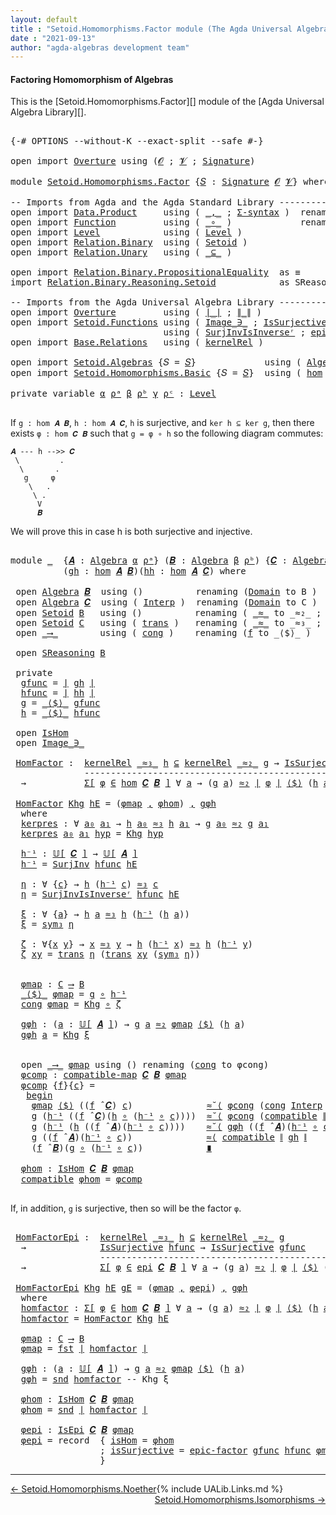 ```yaml
---
layout: default
title : "Setoid.Homomorphisms.Factor module (The Agda Universal Algebra Library)"
date : "2021-09-13"
author: "agda-algebras development team"
---
```


#### <a id="factoring-homomorphisms-of-setoidalgebra">Factoring Homomorphism of Algebras</a>

This is the [Setoid.Homomorphisms.Factor][] module of the [Agda Universal Algebra Library][].

<pre class="Agda">

<a id="372" class="Symbol">{-#</a> <a id="376" class="Keyword">OPTIONS</a> <a id="384" class="Pragma">--without-K</a> <a id="396" class="Pragma">--exact-split</a> <a id="410" class="Pragma">--safe</a> <a id="417" class="Symbol">#-}</a>

<a id="422" class="Keyword">open</a> <a id="427" class="Keyword">import</a> <a id="434" href="Overture.html" class="Module">Overture</a> <a id="443" class="Keyword">using</a> <a id="449" class="Symbol">(</a><a id="450" href="Overture.Signatures.html#648" class="Generalizable">𝓞</a> <a id="452" class="Symbol">;</a> <a id="454" href="Overture.Signatures.html#650" class="Generalizable">𝓥</a> <a id="456" class="Symbol">;</a> <a id="458" href="Overture.Signatures.html#3303" class="Function">Signature</a><a id="467" class="Symbol">)</a>

<a id="470" class="Keyword">module</a> <a id="477" href="Setoid.Homomorphisms.Factor.html" class="Module">Setoid.Homomorphisms.Factor</a> <a id="505" class="Symbol">{</a><a id="506" href="Setoid.Homomorphisms.Factor.html#506" class="Bound">𝑆</a> <a id="508" class="Symbol">:</a> <a id="510" href="Overture.Signatures.html#3303" class="Function">Signature</a> <a id="520" href="Overture.Signatures.html#648" class="Generalizable">𝓞</a> <a id="522" href="Overture.Signatures.html#650" class="Generalizable">𝓥</a><a id="523" class="Symbol">}</a> <a id="525" class="Keyword">where</a>

<a id="532" class="Comment">-- Imports from Agda and the Agda Standard Library -------------------------------------------------</a>
<a id="633" class="Keyword">open</a> <a id="638" class="Keyword">import</a> <a id="645" href="Data.Product.html" class="Module">Data.Product</a>     <a id="662" class="Keyword">using</a> <a id="668" class="Symbol">(</a> <a id="670" href="Agda.Builtin.Sigma.html#236" class="InductiveConstructor Operator">_,_</a> <a id="674" class="Symbol">;</a> <a id="676" href="Data.Product.html#916" class="Function">Σ-syntax</a> <a id="685" class="Symbol">)</a>  <a id="688" class="Keyword">renaming</a> <a id="697" class="Symbol">(</a> <a id="699" href="Agda.Builtin.Sigma.html#252" class="Field">proj₁</a> <a id="705" class="Symbol">to</a> <a id="708" class="Field">fst</a> <a id="712" class="Symbol">;</a> <a id="714" href="Agda.Builtin.Sigma.html#264" class="Field">proj₂</a> <a id="720" class="Symbol">to</a> <a id="723" class="Field">snd</a> <a id="727" class="Symbol">)</a>
<a id="729" class="Keyword">open</a> <a id="734" class="Keyword">import</a> <a id="741" href="Function.html" class="Module">Function</a>         <a id="758" class="Keyword">using</a> <a id="764" class="Symbol">(</a> <a id="766" href="Function.Base.html#1031" class="Function Operator">_∘_</a> <a id="770" class="Symbol">)</a>             <a id="784" class="Keyword">renaming</a> <a id="793" class="Symbol">(</a> <a id="795" href="Function.Bundles.html#1868" class="Record">Func</a> <a id="800" class="Symbol">to</a> <a id="803" class="Record">_⟶_</a> <a id="807" class="Symbol">)</a>
<a id="809" class="Keyword">open</a> <a id="814" class="Keyword">import</a> <a id="821" href="Level.html" class="Module">Level</a>            <a id="838" class="Keyword">using</a> <a id="844" class="Symbol">(</a> <a id="846" href="Agda.Primitive.html#597" class="Postulate">Level</a> <a id="852" class="Symbol">)</a>
<a id="854" class="Keyword">open</a> <a id="859" class="Keyword">import</a> <a id="866" href="Relation.Binary.html" class="Module">Relation.Binary</a>  <a id="883" class="Keyword">using</a> <a id="889" class="Symbol">(</a> <a id="891" href="Relation.Binary.Bundles.html#1009" class="Record">Setoid</a> <a id="898" class="Symbol">)</a>
<a id="900" class="Keyword">open</a> <a id="905" class="Keyword">import</a> <a id="912" href="Relation.Unary.html" class="Module">Relation.Unary</a>   <a id="929" class="Keyword">using</a> <a id="935" class="Symbol">(</a> <a id="937" href="Relation.Unary.html#1742" class="Function Operator">_⊆_</a> <a id="941" class="Symbol">)</a>

<a id="944" class="Keyword">open</a> <a id="949" class="Keyword">import</a> <a id="956" href="Relation.Binary.PropositionalEquality.html" class="Module">Relation.Binary.PropositionalEquality</a>  <a id="995" class="Symbol">as</a> <a id="998" class="Module">≡</a>           <a id="1010" class="Keyword">using</a> <a id="1016" class="Symbol">()</a>
<a id="1019" class="Keyword">import</a> <a id="1026" href="Relation.Binary.Reasoning.Setoid.html" class="Module">Relation.Binary.Reasoning.Setoid</a>            <a id="1070" class="Symbol">as</a> <a id="1073" class="Module">SReasoning</a>  <a id="1085" class="Keyword">using</a> <a id="1091" class="Symbol">(</a> <a id="1093" href="Relation.Binary.Reasoning.Base.Single.html#1916" class="Function Operator">begin_</a> <a id="1100" class="Symbol">;</a> <a id="1102" href="Relation.Binary.Reasoning.Setoid.html#1153" class="Function">step-≈˘</a><a id="1109" class="Symbol">;</a> <a id="1111" href="Relation.Binary.Reasoning.Setoid.html#1052" class="Function">step-≈</a><a id="1117" class="Symbol">;</a> <a id="1119" href="Relation.Binary.Reasoning.Base.Single.html#2555" class="Function Operator">_∎</a><a id="1121" class="Symbol">)</a>

<a id="1124" class="Comment">-- Imports from the Agda Universal Algebra Library ------------------------------------------------</a>
<a id="1224" class="Keyword">open</a> <a id="1229" class="Keyword">import</a> <a id="1236" href="Overture.html" class="Module">Overture</a>         <a id="1253" class="Keyword">using</a> <a id="1259" class="Symbol">(</a> <a id="1261" href="Overture.Basic.html#4326" class="Function Operator">∣_∣</a> <a id="1265" class="Symbol">;</a> <a id="1267" href="Overture.Basic.html#4364" class="Function Operator">∥_∥</a> <a id="1271" class="Symbol">)</a>
<a id="1273" class="Keyword">open</a> <a id="1278" class="Keyword">import</a> <a id="1285" href="Setoid.Functions.html" class="Module">Setoid.Functions</a> <a id="1302" class="Keyword">using</a> <a id="1308" class="Symbol">(</a> <a id="1310" href="Setoid.Functions.Inverses.html#1804" class="Datatype Operator">Image_∋_</a> <a id="1319" class="Symbol">;</a> <a id="1321" href="Setoid.Functions.Surjective.html#2057" class="Function">IsSurjective</a> <a id="1334" class="Symbol">;</a> <a id="1336" href="Setoid.Functions.Surjective.html#3283" class="Function">SurjInv</a> <a id="1344" class="Symbol">)</a>
                             <a id="1375" class="Keyword">using</a> <a id="1381" class="Symbol">(</a> <a id="1383" href="Setoid.Functions.Surjective.html#3552" class="Function">SurjInvIsInverseʳ</a> <a id="1401" class="Symbol">;</a> <a id="1403" href="Setoid.Functions.Surjective.html#5076" class="Function">epic-factor</a> <a id="1415" class="Symbol">)</a>
<a id="1417" class="Keyword">open</a> <a id="1422" class="Keyword">import</a> <a id="1429" href="Base.Relations.html" class="Module">Base.Relations</a>   <a id="1446" class="Keyword">using</a> <a id="1452" class="Symbol">(</a> <a id="1454" href="Base.Relations.Discrete.html#3951" class="Function">kernelRel</a> <a id="1464" class="Symbol">)</a>

<a id="1467" class="Keyword">open</a> <a id="1472" class="Keyword">import</a> <a id="1479" href="Setoid.Algebras.html" class="Module">Setoid.Algebras</a> <a id="1495" class="Symbol">{</a><a id="1496" class="Argument">𝑆</a> <a id="1498" class="Symbol">=</a> <a id="1500" href="Setoid.Homomorphisms.Factor.html#506" class="Bound">𝑆</a><a id="1501" class="Symbol">}</a>             <a id="1515" class="Keyword">using</a> <a id="1521" class="Symbol">(</a> <a id="1523" href="Setoid.Algebras.Basic.html#2837" class="Record">Algebra</a> <a id="1531" class="Symbol">;</a> <a id="1533" href="Setoid.Algebras.Basic.html#3667" class="Function Operator">𝕌[_]</a> <a id="1538" class="Symbol">;</a> <a id="1540" href="Setoid.Algebras.Basic.html#3776" class="Function Operator">_̂_</a> <a id="1544" class="Symbol">)</a>
<a id="1546" class="Keyword">open</a> <a id="1551" class="Keyword">import</a> <a id="1558" href="Setoid.Homomorphisms.Basic.html" class="Module">Setoid.Homomorphisms.Basic</a> <a id="1585" class="Symbol">{</a><a id="1586" class="Argument">𝑆</a> <a id="1588" class="Symbol">=</a> <a id="1590" href="Setoid.Homomorphisms.Factor.html#506" class="Bound">𝑆</a><a id="1591" class="Symbol">}</a>  <a id="1594" class="Keyword">using</a> <a id="1600" class="Symbol">(</a> <a id="1602" href="Setoid.Homomorphisms.Basic.html#1918" class="Function">hom</a> <a id="1606" class="Symbol">;</a> <a id="1608" href="Setoid.Homomorphisms.Basic.html#1825" class="Record">IsHom</a> <a id="1614" class="Symbol">;</a> <a id="1616" href="Setoid.Homomorphisms.Basic.html#1675" class="Function">compatible-map</a> <a id="1631" class="Symbol">;</a> <a id="1633" href="Setoid.Homomorphisms.Basic.html#2541" class="Function">epi</a> <a id="1637" class="Symbol">;</a> <a id="1639" href="Setoid.Homomorphisms.Basic.html#2379" class="Record">IsEpi</a><a id="1644" class="Symbol">)</a>

<a id="1647" class="Keyword">private</a> <a id="1655" class="Keyword">variable</a> <a id="1664" href="Setoid.Homomorphisms.Factor.html#1664" class="Generalizable">α</a> <a id="1666" href="Setoid.Homomorphisms.Factor.html#1666" class="Generalizable">ρᵃ</a> <a id="1669" href="Setoid.Homomorphisms.Factor.html#1669" class="Generalizable">β</a> <a id="1671" href="Setoid.Homomorphisms.Factor.html#1671" class="Generalizable">ρᵇ</a> <a id="1674" href="Setoid.Homomorphisms.Factor.html#1674" class="Generalizable">γ</a> <a id="1676" href="Setoid.Homomorphisms.Factor.html#1676" class="Generalizable">ρᶜ</a> <a id="1679" class="Symbol">:</a> <a id="1681" href="Agda.Primitive.html#597" class="Postulate">Level</a>

</pre>

If `g : hom 𝑨 𝑩`, `h : hom 𝑨 𝑪`, `h` is surjective, and `ker h ⊆ ker g`, then there exists `φ : hom 𝑪 𝑩` such that `g = φ ∘ h` so the following diagram commutes:

```
𝑨 --- h -->> 𝑪
 \         .
  \       .
   g     φ
    \   .
     \ .
      V
      𝑩
```

We will prove this in case h is both surjective and injective.

<pre class="Agda">

<a id="2036" class="Keyword">module</a> <a id="2043" href="Setoid.Homomorphisms.Factor.html#2043" class="Module">_</a>  <a id="2046" class="Symbol">{</a><a id="2047" href="Setoid.Homomorphisms.Factor.html#2047" class="Bound">𝑨</a> <a id="2049" class="Symbol">:</a> <a id="2051" href="Setoid.Algebras.Basic.html#2837" class="Record">Algebra</a> <a id="2059" href="Setoid.Homomorphisms.Factor.html#1664" class="Generalizable">α</a> <a id="2061" href="Setoid.Homomorphisms.Factor.html#1666" class="Generalizable">ρᵃ</a><a id="2063" class="Symbol">}</a> <a id="2065" class="Symbol">(</a><a id="2066" href="Setoid.Homomorphisms.Factor.html#2066" class="Bound">𝑩</a> <a id="2068" class="Symbol">:</a> <a id="2070" href="Setoid.Algebras.Basic.html#2837" class="Record">Algebra</a> <a id="2078" href="Setoid.Homomorphisms.Factor.html#1669" class="Generalizable">β</a> <a id="2080" href="Setoid.Homomorphisms.Factor.html#1671" class="Generalizable">ρᵇ</a><a id="2082" class="Symbol">)</a> <a id="2084" class="Symbol">{</a><a id="2085" href="Setoid.Homomorphisms.Factor.html#2085" class="Bound">𝑪</a> <a id="2087" class="Symbol">:</a> <a id="2089" href="Setoid.Algebras.Basic.html#2837" class="Record">Algebra</a> <a id="2097" href="Setoid.Homomorphisms.Factor.html#1674" class="Generalizable">γ</a> <a id="2099" href="Setoid.Homomorphisms.Factor.html#1676" class="Generalizable">ρᶜ</a><a id="2101" class="Symbol">}</a>
          <a id="2113" class="Symbol">(</a><a id="2114" href="Setoid.Homomorphisms.Factor.html#2114" class="Bound">gh</a> <a id="2117" class="Symbol">:</a> <a id="2119" href="Setoid.Homomorphisms.Basic.html#1918" class="Function">hom</a> <a id="2123" href="Setoid.Homomorphisms.Factor.html#2047" class="Bound">𝑨</a> <a id="2125" href="Setoid.Homomorphisms.Factor.html#2066" class="Bound">𝑩</a><a id="2126" class="Symbol">)(</a><a id="2128" href="Setoid.Homomorphisms.Factor.html#2128" class="Bound">hh</a> <a id="2131" class="Symbol">:</a> <a id="2133" href="Setoid.Homomorphisms.Basic.html#1918" class="Function">hom</a> <a id="2137" href="Setoid.Homomorphisms.Factor.html#2047" class="Bound">𝑨</a> <a id="2139" href="Setoid.Homomorphisms.Factor.html#2085" class="Bound">𝑪</a><a id="2140" class="Symbol">)</a> <a id="2142" class="Keyword">where</a>

 <a id="2150" class="Keyword">open</a> <a id="2155" href="Setoid.Algebras.Basic.html#2837" class="Module">Algebra</a> <a id="2163" href="Setoid.Homomorphisms.Factor.html#2066" class="Bound">𝑩</a>  <a id="2166" class="Keyword">using</a> <a id="2172" class="Symbol">()</a>          <a id="2184" class="Keyword">renaming</a> <a id="2193" class="Symbol">(</a><a id="2194" href="Setoid.Algebras.Basic.html#2894" class="Field">Domain</a> <a id="2201" class="Symbol">to</a> <a id="2204" class="Field">B</a> <a id="2206" class="Symbol">)</a>
 <a id="2209" class="Keyword">open</a> <a id="2214" href="Setoid.Algebras.Basic.html#2837" class="Module">Algebra</a> <a id="2222" href="Setoid.Homomorphisms.Factor.html#2085" class="Bound">𝑪</a>  <a id="2225" class="Keyword">using</a> <a id="2231" class="Symbol">(</a> <a id="2233" href="Setoid.Algebras.Basic.html#2916" class="Field">Interp</a> <a id="2240" class="Symbol">)</a>  <a id="2243" class="Keyword">renaming</a> <a id="2252" class="Symbol">(</a><a id="2253" href="Setoid.Algebras.Basic.html#2894" class="Field">Domain</a> <a id="2260" class="Symbol">to</a> <a id="2263" class="Field">C</a> <a id="2265" class="Symbol">)</a>
 <a id="2268" class="Keyword">open</a> <a id="2273" href="Relation.Binary.Bundles.html#1009" class="Module">Setoid</a> <a id="2280" href="Setoid.Homomorphisms.Factor.html#2204" class="Function">B</a>   <a id="2284" class="Keyword">using</a> <a id="2290" class="Symbol">()</a>          <a id="2302" class="Keyword">renaming</a> <a id="2311" class="Symbol">(</a> <a id="2313" href="Relation.Binary.Bundles.html#1098" class="Field Operator">_≈_</a> <a id="2317" class="Symbol">to</a> <a id="2320" class="Field Operator">_≈₂_</a> <a id="2325" class="Symbol">;</a> <a id="2327" href="Relation.Binary.Structures.html#1594" class="Function">sym</a> <a id="2331" class="Symbol">to</a> <a id="2334" class="Function">sym₂</a> <a id="2339" class="Symbol">)</a>
 <a id="2342" class="Keyword">open</a> <a id="2347" href="Relation.Binary.Bundles.html#1009" class="Module">Setoid</a> <a id="2354" href="Setoid.Homomorphisms.Factor.html#2263" class="Function">C</a>   <a id="2358" class="Keyword">using</a> <a id="2364" class="Symbol">(</a> <a id="2366" href="Relation.Binary.Structures.html#1620" class="Function">trans</a> <a id="2372" class="Symbol">)</a>   <a id="2376" class="Keyword">renaming</a> <a id="2385" class="Symbol">(</a> <a id="2387" href="Relation.Binary.Bundles.html#1098" class="Field Operator">_≈_</a> <a id="2391" class="Symbol">to</a> <a id="2394" class="Field Operator">_≈₃_</a> <a id="2399" class="Symbol">;</a> <a id="2401" href="Relation.Binary.Structures.html#1594" class="Function">sym</a> <a id="2405" class="Symbol">to</a> <a id="2408" class="Function">sym₃</a> <a id="2413" class="Symbol">)</a>
 <a id="2416" class="Keyword">open</a> <a id="2421" href="Setoid.Homomorphisms.Factor.html#803" class="Module">_⟶_</a>        <a id="2432" class="Keyword">using</a> <a id="2438" class="Symbol">(</a> <a id="2440" href="Function.Bundles.html#1938" class="Field">cong</a> <a id="2445" class="Symbol">)</a>    <a id="2450" class="Keyword">renaming</a> <a id="2459" class="Symbol">(</a><a id="2460" href="Function.Bundles.html#1919" class="Field">f</a> <a id="2462" class="Symbol">to</a> <a id="2465" class="Field">_⟨$⟩_</a> <a id="2471" class="Symbol">)</a>

 <a id="2475" class="Keyword">open</a> <a id="2480" href="Relation.Binary.Reasoning.Setoid.html" class="Module">SReasoning</a> <a id="2491" href="Setoid.Homomorphisms.Factor.html#2204" class="Function">B</a>

 <a id="2495" class="Keyword">private</a>
  <a id="2505" href="Setoid.Homomorphisms.Factor.html#2505" class="Function">gfunc</a> <a id="2511" class="Symbol">=</a> <a id="2513" href="Overture.Basic.html#4326" class="Function Operator">∣</a> <a id="2515" href="Setoid.Homomorphisms.Factor.html#2114" class="Bound">gh</a> <a id="2518" href="Overture.Basic.html#4326" class="Function Operator">∣</a>
  <a id="2522" href="Setoid.Homomorphisms.Factor.html#2522" class="Function">hfunc</a> <a id="2528" class="Symbol">=</a> <a id="2530" href="Overture.Basic.html#4326" class="Function Operator">∣</a> <a id="2532" href="Setoid.Homomorphisms.Factor.html#2128" class="Bound">hh</a> <a id="2535" href="Overture.Basic.html#4326" class="Function Operator">∣</a>
  <a id="2539" href="Setoid.Homomorphisms.Factor.html#2539" class="Function">g</a> <a id="2541" class="Symbol">=</a> <a id="2543" href="Setoid.Homomorphisms.Factor.html#2465" class="Field Operator">_⟨$⟩_</a> <a id="2549" href="Setoid.Homomorphisms.Factor.html#2505" class="Function">gfunc</a>
  <a id="2557" href="Setoid.Homomorphisms.Factor.html#2557" class="Function">h</a> <a id="2559" class="Symbol">=</a> <a id="2561" href="Setoid.Homomorphisms.Factor.html#2465" class="Field Operator">_⟨$⟩_</a> <a id="2567" href="Setoid.Homomorphisms.Factor.html#2522" class="Function">hfunc</a>

 <a id="2575" class="Keyword">open</a> <a id="2580" href="Setoid.Homomorphisms.Basic.html#1825" class="Module">IsHom</a>
 <a id="2587" class="Keyword">open</a> <a id="2592" href="Setoid.Functions.Inverses.html#1804" class="Module Operator">Image_∋_</a>

 <a id="2603" href="Setoid.Homomorphisms.Factor.html#2603" class="Function">HomFactor</a> <a id="2613" class="Symbol">:</a>  <a id="2616" href="Base.Relations.Discrete.html#3951" class="Function">kernelRel</a> <a id="2626" href="Setoid.Homomorphisms.Factor.html#2394" class="Function Operator">_≈₃_</a> <a id="2631" href="Setoid.Homomorphisms.Factor.html#2557" class="Function">h</a> <a id="2633" href="Relation.Unary.html#1742" class="Function Operator">⊆</a> <a id="2635" href="Base.Relations.Discrete.html#3951" class="Function">kernelRel</a> <a id="2645" href="Setoid.Homomorphisms.Factor.html#2320" class="Function Operator">_≈₂_</a> <a id="2650" href="Setoid.Homomorphisms.Factor.html#2539" class="Function">g</a> <a id="2652" class="Symbol">→</a> <a id="2654" href="Setoid.Functions.Surjective.html#2057" class="Function">IsSurjective</a> <a id="2667" href="Setoid.Homomorphisms.Factor.html#2522" class="Function">hfunc</a>
              <a id="2687" class="Comment">---------------------------------------------------------</a>
  <a id="2747" class="Symbol">→</a>           <a id="2759" href="Data.Product.html#916" class="Function">Σ[</a> <a id="2762" href="Setoid.Homomorphisms.Factor.html#2762" class="Bound">φ</a> <a id="2764" href="Data.Product.html#916" class="Function">∈</a> <a id="2766" href="Setoid.Homomorphisms.Basic.html#1918" class="Function">hom</a> <a id="2770" href="Setoid.Homomorphisms.Factor.html#2085" class="Bound">𝑪</a> <a id="2772" href="Setoid.Homomorphisms.Factor.html#2066" class="Bound">𝑩</a> <a id="2774" href="Data.Product.html#916" class="Function">]</a> <a id="2776" class="Symbol">∀</a> <a id="2778" href="Setoid.Homomorphisms.Factor.html#2778" class="Bound">a</a> <a id="2780" class="Symbol">→</a> <a id="2782" class="Symbol">(</a><a id="2783" href="Setoid.Homomorphisms.Factor.html#2539" class="Function">g</a> <a id="2785" href="Setoid.Homomorphisms.Factor.html#2778" class="Bound">a</a><a id="2786" class="Symbol">)</a> <a id="2788" href="Setoid.Homomorphisms.Factor.html#2320" class="Function Operator">≈₂</a> <a id="2791" href="Overture.Basic.html#4326" class="Function Operator">∣</a> <a id="2793" href="Setoid.Homomorphisms.Factor.html#2762" class="Bound">φ</a> <a id="2795" href="Overture.Basic.html#4326" class="Function Operator">∣</a> <a id="2797" href="Setoid.Homomorphisms.Factor.html#2465" class="Field Operator">⟨$⟩</a> <a id="2801" class="Symbol">(</a><a id="2802" href="Setoid.Homomorphisms.Factor.html#2557" class="Function">h</a> <a id="2804" href="Setoid.Homomorphisms.Factor.html#2778" class="Bound">a</a><a id="2805" class="Symbol">)</a>

 <a id="2809" href="Setoid.Homomorphisms.Factor.html#2603" class="Function">HomFactor</a> <a id="2819" href="Setoid.Homomorphisms.Factor.html#2819" class="Bound">Khg</a> <a id="2823" href="Setoid.Homomorphisms.Factor.html#2823" class="Bound">hE</a> <a id="2826" class="Symbol">=</a> <a id="2828" class="Symbol">(</a><a id="2829" href="Setoid.Homomorphisms.Factor.html#3187" class="Function">φmap</a> <a id="2834" href="Agda.Builtin.Sigma.html#236" class="InductiveConstructor Operator">,</a> <a id="2836" href="Setoid.Homomorphisms.Factor.html#3807" class="Function">φhom</a><a id="2840" class="Symbol">)</a> <a id="2842" href="Agda.Builtin.Sigma.html#236" class="InductiveConstructor Operator">,</a> <a id="2844" href="Setoid.Homomorphisms.Factor.html#3248" class="Function">gφh</a>
  <a id="2850" class="Keyword">where</a>
  <a id="2858" href="Setoid.Homomorphisms.Factor.html#2858" class="Function">kerpres</a> <a id="2866" class="Symbol">:</a> <a id="2868" class="Symbol">∀</a> <a id="2870" href="Setoid.Homomorphisms.Factor.html#2870" class="Bound">a₀</a> <a id="2873" href="Setoid.Homomorphisms.Factor.html#2873" class="Bound">a₁</a> <a id="2876" class="Symbol">→</a> <a id="2878" href="Setoid.Homomorphisms.Factor.html#2557" class="Function">h</a> <a id="2880" href="Setoid.Homomorphisms.Factor.html#2870" class="Bound">a₀</a> <a id="2883" href="Setoid.Homomorphisms.Factor.html#2394" class="Function Operator">≈₃</a> <a id="2886" href="Setoid.Homomorphisms.Factor.html#2557" class="Function">h</a> <a id="2888" href="Setoid.Homomorphisms.Factor.html#2873" class="Bound">a₁</a> <a id="2891" class="Symbol">→</a> <a id="2893" href="Setoid.Homomorphisms.Factor.html#2539" class="Function">g</a> <a id="2895" href="Setoid.Homomorphisms.Factor.html#2870" class="Bound">a₀</a> <a id="2898" href="Setoid.Homomorphisms.Factor.html#2320" class="Function Operator">≈₂</a> <a id="2901" href="Setoid.Homomorphisms.Factor.html#2539" class="Function">g</a> <a id="2903" href="Setoid.Homomorphisms.Factor.html#2873" class="Bound">a₁</a>
  <a id="2908" href="Setoid.Homomorphisms.Factor.html#2858" class="Function">kerpres</a> <a id="2916" href="Setoid.Homomorphisms.Factor.html#2916" class="Bound">a₀</a> <a id="2919" href="Setoid.Homomorphisms.Factor.html#2919" class="Bound">a₁</a> <a id="2922" href="Setoid.Homomorphisms.Factor.html#2922" class="Bound">hyp</a> <a id="2926" class="Symbol">=</a> <a id="2928" href="Setoid.Homomorphisms.Factor.html#2819" class="Bound">Khg</a> <a id="2932" href="Setoid.Homomorphisms.Factor.html#2922" class="Bound">hyp</a>

  <a id="2939" href="Setoid.Homomorphisms.Factor.html#2939" class="Function">h⁻¹</a> <a id="2943" class="Symbol">:</a> <a id="2945" href="Setoid.Algebras.Basic.html#3667" class="Function Operator">𝕌[</a> <a id="2948" href="Setoid.Homomorphisms.Factor.html#2085" class="Bound">𝑪</a> <a id="2950" href="Setoid.Algebras.Basic.html#3667" class="Function Operator">]</a> <a id="2952" class="Symbol">→</a> <a id="2954" href="Setoid.Algebras.Basic.html#3667" class="Function Operator">𝕌[</a> <a id="2957" href="Setoid.Homomorphisms.Factor.html#2047" class="Bound">𝑨</a> <a id="2959" href="Setoid.Algebras.Basic.html#3667" class="Function Operator">]</a>
  <a id="2963" href="Setoid.Homomorphisms.Factor.html#2939" class="Function">h⁻¹</a> <a id="2967" class="Symbol">=</a> <a id="2969" href="Setoid.Functions.Surjective.html#3283" class="Function">SurjInv</a> <a id="2977" href="Setoid.Homomorphisms.Factor.html#2522" class="Function">hfunc</a> <a id="2983" href="Setoid.Homomorphisms.Factor.html#2823" class="Bound">hE</a>

  <a id="2989" href="Setoid.Homomorphisms.Factor.html#2989" class="Function">η</a> <a id="2991" class="Symbol">:</a> <a id="2993" class="Symbol">∀</a> <a id="2995" class="Symbol">{</a><a id="2996" href="Setoid.Homomorphisms.Factor.html#2996" class="Bound">c</a><a id="2997" class="Symbol">}</a> <a id="2999" class="Symbol">→</a> <a id="3001" href="Setoid.Homomorphisms.Factor.html#2557" class="Function">h</a> <a id="3003" class="Symbol">(</a><a id="3004" href="Setoid.Homomorphisms.Factor.html#2939" class="Function">h⁻¹</a> <a id="3008" href="Setoid.Homomorphisms.Factor.html#2996" class="Bound">c</a><a id="3009" class="Symbol">)</a> <a id="3011" href="Setoid.Homomorphisms.Factor.html#2394" class="Function Operator">≈₃</a> <a id="3014" href="Setoid.Homomorphisms.Factor.html#2996" class="Bound">c</a>
  <a id="3018" href="Setoid.Homomorphisms.Factor.html#2989" class="Function">η</a> <a id="3020" class="Symbol">=</a> <a id="3022" href="Setoid.Functions.Surjective.html#3552" class="Function">SurjInvIsInverseʳ</a> <a id="3040" href="Setoid.Homomorphisms.Factor.html#2522" class="Function">hfunc</a> <a id="3046" href="Setoid.Homomorphisms.Factor.html#2823" class="Bound">hE</a>

  <a id="3052" href="Setoid.Homomorphisms.Factor.html#3052" class="Function">ξ</a> <a id="3054" class="Symbol">:</a> <a id="3056" class="Symbol">∀</a> <a id="3058" class="Symbol">{</a><a id="3059" href="Setoid.Homomorphisms.Factor.html#3059" class="Bound">a</a><a id="3060" class="Symbol">}</a> <a id="3062" class="Symbol">→</a> <a id="3064" href="Setoid.Homomorphisms.Factor.html#2557" class="Function">h</a> <a id="3066" href="Setoid.Homomorphisms.Factor.html#3059" class="Bound">a</a> <a id="3068" href="Setoid.Homomorphisms.Factor.html#2394" class="Function Operator">≈₃</a> <a id="3071" href="Setoid.Homomorphisms.Factor.html#2557" class="Function">h</a> <a id="3073" class="Symbol">(</a><a id="3074" href="Setoid.Homomorphisms.Factor.html#2939" class="Function">h⁻¹</a> <a id="3078" class="Symbol">(</a><a id="3079" href="Setoid.Homomorphisms.Factor.html#2557" class="Function">h</a> <a id="3081" href="Setoid.Homomorphisms.Factor.html#3059" class="Bound">a</a><a id="3082" class="Symbol">))</a>
  <a id="3087" href="Setoid.Homomorphisms.Factor.html#3052" class="Function">ξ</a> <a id="3089" class="Symbol">=</a> <a id="3091" href="Setoid.Homomorphisms.Factor.html#2408" class="Function">sym₃</a> <a id="3096" href="Setoid.Homomorphisms.Factor.html#2989" class="Function">η</a>

  <a id="3101" href="Setoid.Homomorphisms.Factor.html#3101" class="Function">ζ</a> <a id="3103" class="Symbol">:</a> <a id="3105" class="Symbol">∀{</a><a id="3107" href="Setoid.Homomorphisms.Factor.html#3107" class="Bound">x</a> <a id="3109" href="Setoid.Homomorphisms.Factor.html#3109" class="Bound">y</a><a id="3110" class="Symbol">}</a> <a id="3112" class="Symbol">→</a> <a id="3114" href="Setoid.Homomorphisms.Factor.html#3107" class="Bound">x</a> <a id="3116" href="Setoid.Homomorphisms.Factor.html#2394" class="Function Operator">≈₃</a> <a id="3119" href="Setoid.Homomorphisms.Factor.html#3109" class="Bound">y</a> <a id="3121" class="Symbol">→</a> <a id="3123" href="Setoid.Homomorphisms.Factor.html#2557" class="Function">h</a> <a id="3125" class="Symbol">(</a><a id="3126" href="Setoid.Homomorphisms.Factor.html#2939" class="Function">h⁻¹</a> <a id="3130" href="Setoid.Homomorphisms.Factor.html#3107" class="Bound">x</a><a id="3131" class="Symbol">)</a> <a id="3133" href="Setoid.Homomorphisms.Factor.html#2394" class="Function Operator">≈₃</a> <a id="3136" href="Setoid.Homomorphisms.Factor.html#2557" class="Function">h</a> <a id="3138" class="Symbol">(</a><a id="3139" href="Setoid.Homomorphisms.Factor.html#2939" class="Function">h⁻¹</a> <a id="3143" href="Setoid.Homomorphisms.Factor.html#3109" class="Bound">y</a><a id="3144" class="Symbol">)</a>
  <a id="3148" href="Setoid.Homomorphisms.Factor.html#3101" class="Function">ζ</a> <a id="3150" href="Setoid.Homomorphisms.Factor.html#3150" class="Bound">xy</a> <a id="3153" class="Symbol">=</a> <a id="3155" href="Relation.Binary.Structures.html#1620" class="Function">trans</a> <a id="3161" href="Setoid.Homomorphisms.Factor.html#2989" class="Function">η</a> <a id="3163" class="Symbol">(</a><a id="3164" href="Relation.Binary.Structures.html#1620" class="Function">trans</a> <a id="3170" href="Setoid.Homomorphisms.Factor.html#3150" class="Bound">xy</a> <a id="3173" class="Symbol">(</a><a id="3174" href="Setoid.Homomorphisms.Factor.html#2408" class="Function">sym₃</a> <a id="3179" href="Setoid.Homomorphisms.Factor.html#2989" class="Function">η</a><a id="3180" class="Symbol">))</a>


  <a id="3187" href="Setoid.Homomorphisms.Factor.html#3187" class="Function">φmap</a> <a id="3192" class="Symbol">:</a> <a id="3194" href="Setoid.Homomorphisms.Factor.html#2263" class="Function">C</a> <a id="3196" href="Setoid.Homomorphisms.Factor.html#803" class="Record Operator">⟶</a> <a id="3198" href="Setoid.Homomorphisms.Factor.html#2204" class="Function">B</a>
  <a id="3202" href="Setoid.Homomorphisms.Factor.html#2465" class="Field Operator">_⟨$⟩_</a> <a id="3208" href="Setoid.Homomorphisms.Factor.html#3187" class="Function">φmap</a> <a id="3213" class="Symbol">=</a> <a id="3215" href="Setoid.Homomorphisms.Factor.html#2539" class="Function">g</a> <a id="3217" href="Function.Base.html#1031" class="Function Operator">∘</a> <a id="3219" href="Setoid.Homomorphisms.Factor.html#2939" class="Function">h⁻¹</a>
  <a id="3225" href="Function.Bundles.html#1938" class="Field">cong</a> <a id="3230" href="Setoid.Homomorphisms.Factor.html#3187" class="Function">φmap</a> <a id="3235" class="Symbol">=</a> <a id="3237" href="Setoid.Homomorphisms.Factor.html#2819" class="Bound">Khg</a> <a id="3241" href="Function.Base.html#1031" class="Function Operator">∘</a> <a id="3243" href="Setoid.Homomorphisms.Factor.html#3101" class="Function">ζ</a>

  <a id="3248" href="Setoid.Homomorphisms.Factor.html#3248" class="Function">gφh</a> <a id="3252" class="Symbol">:</a> <a id="3254" class="Symbol">(</a><a id="3255" href="Setoid.Homomorphisms.Factor.html#3255" class="Bound">a</a> <a id="3257" class="Symbol">:</a> <a id="3259" href="Setoid.Algebras.Basic.html#3667" class="Function Operator">𝕌[</a> <a id="3262" href="Setoid.Homomorphisms.Factor.html#2047" class="Bound">𝑨</a> <a id="3264" href="Setoid.Algebras.Basic.html#3667" class="Function Operator">]</a><a id="3265" class="Symbol">)</a> <a id="3267" class="Symbol">→</a> <a id="3269" href="Setoid.Homomorphisms.Factor.html#2539" class="Function">g</a> <a id="3271" href="Setoid.Homomorphisms.Factor.html#3255" class="Bound">a</a> <a id="3273" href="Setoid.Homomorphisms.Factor.html#2320" class="Function Operator">≈₂</a> <a id="3276" href="Setoid.Homomorphisms.Factor.html#3187" class="Function">φmap</a> <a id="3281" href="Setoid.Homomorphisms.Factor.html#2465" class="Field Operator">⟨$⟩</a> <a id="3285" class="Symbol">(</a><a id="3286" href="Setoid.Homomorphisms.Factor.html#2557" class="Function">h</a> <a id="3288" href="Setoid.Homomorphisms.Factor.html#3255" class="Bound">a</a><a id="3289" class="Symbol">)</a>
  <a id="3293" href="Setoid.Homomorphisms.Factor.html#3248" class="Function">gφh</a> <a id="3297" href="Setoid.Homomorphisms.Factor.html#3297" class="Bound">a</a> <a id="3299" class="Symbol">=</a> <a id="3301" href="Setoid.Homomorphisms.Factor.html#2819" class="Bound">Khg</a> <a id="3305" href="Setoid.Homomorphisms.Factor.html#3052" class="Function">ξ</a>


  <a id="3311" class="Keyword">open</a> <a id="3316" href="Setoid.Homomorphisms.Factor.html#803" class="Module">_⟶_</a> <a id="3320" href="Setoid.Homomorphisms.Factor.html#3187" class="Function">φmap</a> <a id="3325" class="Keyword">using</a> <a id="3331" class="Symbol">()</a> <a id="3334" class="Keyword">renaming</a> <a id="3343" class="Symbol">(</a><a id="3344" href="Function.Bundles.html#1938" class="Field">cong</a> <a id="3349" class="Symbol">to</a> <a id="3352" class="Field">φcong</a><a id="3357" class="Symbol">)</a>
  <a id="3361" href="Setoid.Homomorphisms.Factor.html#3361" class="Function">φcomp</a> <a id="3367" class="Symbol">:</a> <a id="3369" href="Setoid.Homomorphisms.Basic.html#1675" class="Function">compatible-map</a> <a id="3384" href="Setoid.Homomorphisms.Factor.html#2085" class="Bound">𝑪</a> <a id="3386" href="Setoid.Homomorphisms.Factor.html#2066" class="Bound">𝑩</a> <a id="3388" href="Setoid.Homomorphisms.Factor.html#3187" class="Function">φmap</a>
  <a id="3395" href="Setoid.Homomorphisms.Factor.html#3361" class="Function">φcomp</a> <a id="3401" class="Symbol">{</a><a id="3402" href="Setoid.Homomorphisms.Factor.html#3402" class="Bound">f</a><a id="3403" class="Symbol">}{</a><a id="3405" href="Setoid.Homomorphisms.Factor.html#3405" class="Bound">c</a><a id="3406" class="Symbol">}</a> <a id="3408" class="Symbol">=</a>
   <a id="3413" href="Relation.Binary.Reasoning.Base.Single.html#1916" class="Function Operator">begin</a>
    <a id="3423" href="Setoid.Homomorphisms.Factor.html#3187" class="Function">φmap</a> <a id="3428" href="Setoid.Homomorphisms.Factor.html#2465" class="Field Operator">⟨$⟩</a> <a id="3432" class="Symbol">((</a><a id="3434" href="Setoid.Homomorphisms.Factor.html#3402" class="Bound">f</a> <a id="3436" href="Setoid.Algebras.Basic.html#3776" class="Function Operator">̂</a> <a id="3438" href="Setoid.Homomorphisms.Factor.html#2085" class="Bound">𝑪</a><a id="3439" class="Symbol">)</a> <a id="3441" href="Setoid.Homomorphisms.Factor.html#3405" class="Bound">c</a><a id="3442" class="Symbol">)</a>              <a id="3457" href="Relation.Binary.Reasoning.Setoid.html#1153" class="Function">≈˘⟨</a> <a id="3461" href="Setoid.Homomorphisms.Factor.html#3352" class="Function">φcong</a> <a id="3467" class="Symbol">(</a><a id="3468" href="Function.Bundles.html#1938" class="Field">cong</a> <a id="3473" href="Setoid.Algebras.Basic.html#2916" class="Function">Interp</a> <a id="3480" class="Symbol">(</a><a id="3481" href="Agda.Builtin.Equality.html#208" class="InductiveConstructor">≡.refl</a> <a id="3488" href="Agda.Builtin.Sigma.html#236" class="InductiveConstructor Operator">,</a> <a id="3490" class="Symbol">(λ</a> <a id="3493" href="Setoid.Homomorphisms.Factor.html#3493" class="Bound">_</a> <a id="3495" class="Symbol">→</a> <a id="3497" href="Setoid.Homomorphisms.Factor.html#2989" class="Function">η</a><a id="3498" class="Symbol">)))</a>  <a id="3503" href="Relation.Binary.Reasoning.Setoid.html#1153" class="Function">⟩</a>
    <a id="3509" href="Setoid.Homomorphisms.Factor.html#2539" class="Function">g</a> <a id="3511" class="Symbol">(</a><a id="3512" href="Setoid.Homomorphisms.Factor.html#2939" class="Function">h⁻¹</a> <a id="3516" class="Symbol">((</a><a id="3518" href="Setoid.Homomorphisms.Factor.html#3402" class="Bound">f</a> <a id="3520" href="Setoid.Algebras.Basic.html#3776" class="Function Operator">̂</a> <a id="3522" href="Setoid.Homomorphisms.Factor.html#2085" class="Bound">𝑪</a><a id="3523" class="Symbol">)(</a><a id="3525" href="Setoid.Homomorphisms.Factor.html#2557" class="Function">h</a> <a id="3527" href="Function.Base.html#1031" class="Function Operator">∘</a> <a id="3529" class="Symbol">(</a><a id="3530" href="Setoid.Homomorphisms.Factor.html#2939" class="Function">h⁻¹</a> <a id="3534" href="Function.Base.html#1031" class="Function Operator">∘</a> <a id="3536" href="Setoid.Homomorphisms.Factor.html#3405" class="Bound">c</a><a id="3537" class="Symbol">))))</a>  <a id="3543" href="Relation.Binary.Reasoning.Setoid.html#1153" class="Function">≈˘⟨</a> <a id="3547" href="Setoid.Homomorphisms.Factor.html#3352" class="Function">φcong</a> <a id="3553" class="Symbol">(</a><a id="3554" href="Setoid.Homomorphisms.Basic.html#1886" class="Field">compatible</a> <a id="3565" href="Overture.Basic.html#4364" class="Function Operator">∥</a> <a id="3567" href="Setoid.Homomorphisms.Factor.html#2128" class="Bound">hh</a> <a id="3570" href="Overture.Basic.html#4364" class="Function Operator">∥</a><a id="3571" class="Symbol">)</a>                 <a id="3589" href="Relation.Binary.Reasoning.Setoid.html#1153" class="Function">⟩</a>
    <a id="3595" href="Setoid.Homomorphisms.Factor.html#2539" class="Function">g</a> <a id="3597" class="Symbol">(</a><a id="3598" href="Setoid.Homomorphisms.Factor.html#2939" class="Function">h⁻¹</a> <a id="3602" class="Symbol">(</a><a id="3603" href="Setoid.Homomorphisms.Factor.html#2557" class="Function">h</a> <a id="3605" class="Symbol">((</a><a id="3607" href="Setoid.Homomorphisms.Factor.html#3402" class="Bound">f</a> <a id="3609" href="Setoid.Algebras.Basic.html#3776" class="Function Operator">̂</a> <a id="3611" href="Setoid.Homomorphisms.Factor.html#2047" class="Bound">𝑨</a><a id="3612" class="Symbol">)(</a><a id="3614" href="Setoid.Homomorphisms.Factor.html#2939" class="Function">h⁻¹</a> <a id="3618" href="Function.Base.html#1031" class="Function Operator">∘</a> <a id="3620" href="Setoid.Homomorphisms.Factor.html#3405" class="Bound">c</a><a id="3621" class="Symbol">))))</a>    <a id="3629" href="Relation.Binary.Reasoning.Setoid.html#1153" class="Function">≈˘⟨</a> <a id="3633" href="Setoid.Homomorphisms.Factor.html#3248" class="Function">gφh</a> <a id="3637" class="Symbol">((</a><a id="3639" href="Setoid.Homomorphisms.Factor.html#3402" class="Bound">f</a> <a id="3641" href="Setoid.Algebras.Basic.html#3776" class="Function Operator">̂</a> <a id="3643" href="Setoid.Homomorphisms.Factor.html#2047" class="Bound">𝑨</a><a id="3644" class="Symbol">)(</a><a id="3646" href="Setoid.Homomorphisms.Factor.html#2939" class="Function">h⁻¹</a> <a id="3650" href="Function.Base.html#1031" class="Function Operator">∘</a> <a id="3652" href="Setoid.Homomorphisms.Factor.html#3405" class="Bound">c</a><a id="3653" class="Symbol">))</a>                     <a id="3676" href="Relation.Binary.Reasoning.Setoid.html#1153" class="Function">⟩</a>
    <a id="3682" href="Setoid.Homomorphisms.Factor.html#2539" class="Function">g</a> <a id="3684" class="Symbol">((</a><a id="3686" href="Setoid.Homomorphisms.Factor.html#3402" class="Bound">f</a> <a id="3688" href="Setoid.Algebras.Basic.html#3776" class="Function Operator">̂</a> <a id="3690" href="Setoid.Homomorphisms.Factor.html#2047" class="Bound">𝑨</a><a id="3691" class="Symbol">)(</a><a id="3693" href="Setoid.Homomorphisms.Factor.html#2939" class="Function">h⁻¹</a> <a id="3697" href="Function.Base.html#1031" class="Function Operator">∘</a> <a id="3699" href="Setoid.Homomorphisms.Factor.html#3405" class="Bound">c</a><a id="3700" class="Symbol">))</a>              <a id="3716" href="Relation.Binary.Reasoning.Setoid.html#1052" class="Function">≈⟨</a> <a id="3719" href="Setoid.Homomorphisms.Basic.html#1886" class="Field">compatible</a> <a id="3730" href="Overture.Basic.html#4364" class="Function Operator">∥</a> <a id="3732" href="Setoid.Homomorphisms.Factor.html#2114" class="Bound">gh</a> <a id="3735" href="Overture.Basic.html#4364" class="Function Operator">∥</a>                          <a id="3762" href="Relation.Binary.Reasoning.Setoid.html#1052" class="Function">⟩</a>
    <a id="3768" class="Symbol">(</a><a id="3769" href="Setoid.Homomorphisms.Factor.html#3402" class="Bound">f</a> <a id="3771" href="Setoid.Algebras.Basic.html#3776" class="Function Operator">̂</a> <a id="3773" href="Setoid.Homomorphisms.Factor.html#2066" class="Bound">𝑩</a><a id="3774" class="Symbol">)(</a><a id="3776" href="Setoid.Homomorphisms.Factor.html#2539" class="Function">g</a> <a id="3778" href="Function.Base.html#1031" class="Function Operator">∘</a> <a id="3780" class="Symbol">(</a><a id="3781" href="Setoid.Homomorphisms.Factor.html#2939" class="Function">h⁻¹</a> <a id="3785" href="Function.Base.html#1031" class="Function Operator">∘</a> <a id="3787" href="Setoid.Homomorphisms.Factor.html#3405" class="Bound">c</a><a id="3788" class="Symbol">))</a>            <a id="3802" href="Relation.Binary.Reasoning.Base.Single.html#2555" class="Function Operator">∎</a>

  <a id="3807" href="Setoid.Homomorphisms.Factor.html#3807" class="Function">φhom</a> <a id="3812" class="Symbol">:</a> <a id="3814" href="Setoid.Homomorphisms.Basic.html#1825" class="Record">IsHom</a> <a id="3820" href="Setoid.Homomorphisms.Factor.html#2085" class="Bound">𝑪</a> <a id="3822" href="Setoid.Homomorphisms.Factor.html#2066" class="Bound">𝑩</a> <a id="3824" href="Setoid.Homomorphisms.Factor.html#3187" class="Function">φmap</a>
  <a id="3831" href="Setoid.Homomorphisms.Basic.html#1886" class="Field">compatible</a> <a id="3842" href="Setoid.Homomorphisms.Factor.html#3807" class="Function">φhom</a> <a id="3847" class="Symbol">=</a> <a id="3849" href="Setoid.Homomorphisms.Factor.html#3361" class="Function">φcomp</a>

</pre>

If, in addition, `g` is surjective, then so will be the factor `φ`.

<pre class="Agda">

 <a id="3952" href="Setoid.Homomorphisms.Factor.html#3952" class="Function">HomFactorEpi</a> <a id="3965" class="Symbol">:</a>  <a id="3968" href="Base.Relations.Discrete.html#3951" class="Function">kernelRel</a> <a id="3978" href="Setoid.Homomorphisms.Factor.html#2394" class="Function Operator">_≈₃_</a> <a id="3983" href="Setoid.Homomorphisms.Factor.html#2557" class="Function">h</a> <a id="3985" href="Relation.Unary.html#1742" class="Function Operator">⊆</a> <a id="3987" href="Base.Relations.Discrete.html#3951" class="Function">kernelRel</a> <a id="3997" href="Setoid.Homomorphisms.Factor.html#2320" class="Function Operator">_≈₂_</a> <a id="4002" href="Setoid.Homomorphisms.Factor.html#2539" class="Function">g</a>
  <a id="4006" class="Symbol">→</a>              <a id="4021" href="Setoid.Functions.Surjective.html#2057" class="Function">IsSurjective</a> <a id="4034" href="Setoid.Homomorphisms.Factor.html#2522" class="Function">hfunc</a> <a id="4040" class="Symbol">→</a> <a id="4042" href="Setoid.Functions.Surjective.html#2057" class="Function">IsSurjective</a> <a id="4055" href="Setoid.Homomorphisms.Factor.html#2505" class="Function">gfunc</a>
                 <a id="4078" class="Comment">-------------------------------------------------</a>
  <a id="4130" class="Symbol">→</a>              <a id="4145" href="Data.Product.html#916" class="Function">Σ[</a> <a id="4148" href="Setoid.Homomorphisms.Factor.html#4148" class="Bound">φ</a> <a id="4150" href="Data.Product.html#916" class="Function">∈</a> <a id="4152" href="Setoid.Homomorphisms.Basic.html#2541" class="Function">epi</a> <a id="4156" href="Setoid.Homomorphisms.Factor.html#2085" class="Bound">𝑪</a> <a id="4158" href="Setoid.Homomorphisms.Factor.html#2066" class="Bound">𝑩</a> <a id="4160" href="Data.Product.html#916" class="Function">]</a> <a id="4162" class="Symbol">∀</a> <a id="4164" href="Setoid.Homomorphisms.Factor.html#4164" class="Bound">a</a> <a id="4166" class="Symbol">→</a> <a id="4168" class="Symbol">(</a><a id="4169" href="Setoid.Homomorphisms.Factor.html#2539" class="Function">g</a> <a id="4171" href="Setoid.Homomorphisms.Factor.html#4164" class="Bound">a</a><a id="4172" class="Symbol">)</a> <a id="4174" href="Setoid.Homomorphisms.Factor.html#2320" class="Function Operator">≈₂</a> <a id="4177" href="Overture.Basic.html#4326" class="Function Operator">∣</a> <a id="4179" href="Setoid.Homomorphisms.Factor.html#4148" class="Bound">φ</a> <a id="4181" href="Overture.Basic.html#4326" class="Function Operator">∣</a> <a id="4183" href="Setoid.Homomorphisms.Factor.html#2465" class="Field Operator">⟨$⟩</a> <a id="4187" class="Symbol">(</a><a id="4188" href="Setoid.Homomorphisms.Factor.html#2557" class="Function">h</a> <a id="4190" href="Setoid.Homomorphisms.Factor.html#4164" class="Bound">a</a><a id="4191" class="Symbol">)</a>

 <a id="4195" href="Setoid.Homomorphisms.Factor.html#3952" class="Function">HomFactorEpi</a> <a id="4208" href="Setoid.Homomorphisms.Factor.html#4208" class="Bound">Khg</a> <a id="4212" href="Setoid.Homomorphisms.Factor.html#4212" class="Bound">hE</a> <a id="4215" href="Setoid.Homomorphisms.Factor.html#4215" class="Bound">gE</a> <a id="4218" class="Symbol">=</a> <a id="4220" class="Symbol">(</a><a id="4221" href="Setoid.Homomorphisms.Factor.html#4344" class="Function">φmap</a> <a id="4226" href="Agda.Builtin.Sigma.html#236" class="InductiveConstructor Operator">,</a> <a id="4228" href="Setoid.Homomorphisms.Factor.html#4516" class="Function">φepi</a><a id="4232" class="Symbol">)</a> <a id="4234" href="Agda.Builtin.Sigma.html#236" class="InductiveConstructor Operator">,</a> <a id="4236" href="Setoid.Homomorphisms.Factor.html#4387" class="Function">gφh</a>
  <a id="4242" class="Keyword">where</a>
  <a id="4250" href="Setoid.Homomorphisms.Factor.html#4250" class="Function">homfactor</a> <a id="4260" class="Symbol">:</a> <a id="4262" href="Data.Product.html#916" class="Function">Σ[</a> <a id="4265" href="Setoid.Homomorphisms.Factor.html#4265" class="Bound">φ</a> <a id="4267" href="Data.Product.html#916" class="Function">∈</a> <a id="4269" href="Setoid.Homomorphisms.Basic.html#1918" class="Function">hom</a> <a id="4273" href="Setoid.Homomorphisms.Factor.html#2085" class="Bound">𝑪</a> <a id="4275" href="Setoid.Homomorphisms.Factor.html#2066" class="Bound">𝑩</a> <a id="4277" href="Data.Product.html#916" class="Function">]</a> <a id="4279" class="Symbol">∀</a> <a id="4281" href="Setoid.Homomorphisms.Factor.html#4281" class="Bound">a</a> <a id="4283" class="Symbol">→</a> <a id="4285" class="Symbol">(</a><a id="4286" href="Setoid.Homomorphisms.Factor.html#2539" class="Function">g</a> <a id="4288" href="Setoid.Homomorphisms.Factor.html#4281" class="Bound">a</a><a id="4289" class="Symbol">)</a> <a id="4291" href="Setoid.Homomorphisms.Factor.html#2320" class="Function Operator">≈₂</a> <a id="4294" href="Overture.Basic.html#4326" class="Function Operator">∣</a> <a id="4296" href="Setoid.Homomorphisms.Factor.html#4265" class="Bound">φ</a> <a id="4298" href="Overture.Basic.html#4326" class="Function Operator">∣</a> <a id="4300" href="Setoid.Homomorphisms.Factor.html#2465" class="Field Operator">⟨$⟩</a> <a id="4304" class="Symbol">(</a><a id="4305" href="Setoid.Homomorphisms.Factor.html#2557" class="Function">h</a> <a id="4307" href="Setoid.Homomorphisms.Factor.html#4281" class="Bound">a</a><a id="4308" class="Symbol">)</a>
  <a id="4312" href="Setoid.Homomorphisms.Factor.html#4250" class="Function">homfactor</a> <a id="4322" class="Symbol">=</a> <a id="4324" href="Setoid.Homomorphisms.Factor.html#2603" class="Function">HomFactor</a> <a id="4334" href="Setoid.Homomorphisms.Factor.html#4208" class="Bound">Khg</a> <a id="4338" href="Setoid.Homomorphisms.Factor.html#4212" class="Bound">hE</a>

  <a id="4344" href="Setoid.Homomorphisms.Factor.html#4344" class="Function">φmap</a> <a id="4349" class="Symbol">:</a> <a id="4351" href="Setoid.Homomorphisms.Factor.html#2263" class="Function">C</a> <a id="4353" href="Setoid.Homomorphisms.Factor.html#803" class="Record Operator">⟶</a> <a id="4355" href="Setoid.Homomorphisms.Factor.html#2204" class="Function">B</a>
  <a id="4359" href="Setoid.Homomorphisms.Factor.html#4344" class="Function">φmap</a> <a id="4364" class="Symbol">=</a> <a id="4366" href="Setoid.Homomorphisms.Factor.html#708" class="Field">fst</a> <a id="4370" href="Overture.Basic.html#4326" class="Function Operator">∣</a> <a id="4372" href="Setoid.Homomorphisms.Factor.html#4250" class="Function">homfactor</a> <a id="4382" href="Overture.Basic.html#4326" class="Function Operator">∣</a>

  <a id="4387" href="Setoid.Homomorphisms.Factor.html#4387" class="Function">gφh</a> <a id="4391" class="Symbol">:</a> <a id="4393" class="Symbol">(</a><a id="4394" href="Setoid.Homomorphisms.Factor.html#4394" class="Bound">a</a> <a id="4396" class="Symbol">:</a> <a id="4398" href="Setoid.Algebras.Basic.html#3667" class="Function Operator">𝕌[</a> <a id="4401" href="Setoid.Homomorphisms.Factor.html#2047" class="Bound">𝑨</a> <a id="4403" href="Setoid.Algebras.Basic.html#3667" class="Function Operator">]</a><a id="4404" class="Symbol">)</a> <a id="4406" class="Symbol">→</a> <a id="4408" href="Setoid.Homomorphisms.Factor.html#2539" class="Function">g</a> <a id="4410" href="Setoid.Homomorphisms.Factor.html#4394" class="Bound">a</a> <a id="4412" href="Setoid.Homomorphisms.Factor.html#2320" class="Function Operator">≈₂</a> <a id="4415" href="Setoid.Homomorphisms.Factor.html#4344" class="Function">φmap</a> <a id="4420" href="Setoid.Homomorphisms.Factor.html#2465" class="Field Operator">⟨$⟩</a> <a id="4424" class="Symbol">(</a><a id="4425" href="Setoid.Homomorphisms.Factor.html#2557" class="Function">h</a> <a id="4427" href="Setoid.Homomorphisms.Factor.html#4394" class="Bound">a</a><a id="4428" class="Symbol">)</a>
  <a id="4432" href="Setoid.Homomorphisms.Factor.html#4387" class="Function">gφh</a> <a id="4436" class="Symbol">=</a> <a id="4438" href="Setoid.Homomorphisms.Factor.html#723" class="Field">snd</a> <a id="4442" href="Setoid.Homomorphisms.Factor.html#4250" class="Function">homfactor</a> <a id="4452" class="Comment">-- Khg ξ</a>

  <a id="4464" href="Setoid.Homomorphisms.Factor.html#4464" class="Function">φhom</a> <a id="4469" class="Symbol">:</a> <a id="4471" href="Setoid.Homomorphisms.Basic.html#1825" class="Record">IsHom</a> <a id="4477" href="Setoid.Homomorphisms.Factor.html#2085" class="Bound">𝑪</a> <a id="4479" href="Setoid.Homomorphisms.Factor.html#2066" class="Bound">𝑩</a> <a id="4481" href="Setoid.Homomorphisms.Factor.html#4344" class="Function">φmap</a>
  <a id="4488" href="Setoid.Homomorphisms.Factor.html#4464" class="Function">φhom</a> <a id="4493" class="Symbol">=</a> <a id="4495" href="Setoid.Homomorphisms.Factor.html#723" class="Field">snd</a> <a id="4499" href="Overture.Basic.html#4326" class="Function Operator">∣</a> <a id="4501" href="Setoid.Homomorphisms.Factor.html#4250" class="Function">homfactor</a> <a id="4511" href="Overture.Basic.html#4326" class="Function Operator">∣</a>

  <a id="4516" href="Setoid.Homomorphisms.Factor.html#4516" class="Function">φepi</a> <a id="4521" class="Symbol">:</a> <a id="4523" href="Setoid.Homomorphisms.Basic.html#2379" class="Record">IsEpi</a> <a id="4529" href="Setoid.Homomorphisms.Factor.html#2085" class="Bound">𝑪</a> <a id="4531" href="Setoid.Homomorphisms.Factor.html#2066" class="Bound">𝑩</a> <a id="4533" href="Setoid.Homomorphisms.Factor.html#4344" class="Function">φmap</a>
  <a id="4540" href="Setoid.Homomorphisms.Factor.html#4516" class="Function">φepi</a> <a id="4545" class="Symbol">=</a> <a id="4547" class="Keyword">record</a>  <a id="4555" class="Symbol">{</a> <a id="4557" href="Setoid.Homomorphisms.Basic.html#2447" class="Field">isHom</a> <a id="4563" class="Symbol">=</a> <a id="4565" href="Setoid.Homomorphisms.Factor.html#4464" class="Function">φhom</a>
                 <a id="4587" class="Symbol">;</a> <a id="4589" href="Setoid.Homomorphisms.Basic.html#2466" class="Field">isSurjective</a> <a id="4602" class="Symbol">=</a> <a id="4604" href="Setoid.Functions.Surjective.html#5076" class="Function">epic-factor</a> <a id="4616" href="Setoid.Homomorphisms.Factor.html#2505" class="Function">gfunc</a> <a id="4622" href="Setoid.Homomorphisms.Factor.html#2522" class="Function">hfunc</a> <a id="4628" href="Setoid.Homomorphisms.Factor.html#4344" class="Function">φmap</a> <a id="4633" href="Setoid.Homomorphisms.Factor.html#4215" class="Bound">gE</a> <a id="4636" href="Setoid.Homomorphisms.Factor.html#4387" class="Function">gφh</a>
                 <a id="4657" class="Symbol">}</a>
</pre>

--------------------------------

<span style="float:left;">[← Setoid.Homomorphisms.Noether](Setoid.Homomorphisms.Noether.html)</span>
<span style="float:right;">[Setoid.Homomorphisms.Isomorphisms →](Setoid.Homomorphisms.Isomorphisms.html)</span>

{% include UALib.Links.md %}

